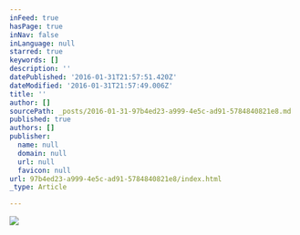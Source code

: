 ```yaml
---
inFeed: true
hasPage: true
inNav: false
inLanguage: null
starred: true
keywords: []
description: ''
datePublished: '2016-01-31T21:57:51.420Z'
dateModified: '2016-01-31T21:57:49.006Z'
title: ''
author: []
sourcePath: _posts/2016-01-31-97b4ed23-a999-4e5c-ad91-5784840821e8.md
published: true
authors: []
publisher:
  name: null
  domain: null
  url: null
  favicon: null
url: 97b4ed23-a999-4e5c-ad91-5784840821e8/index.html
_type: Article

---
```

![](https://s3-us-west-2.amazonaws.com/the-grid-img/p/a8c25f6423248ad2f6d4461fec75d7396de825ed.jpg)